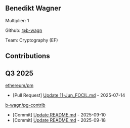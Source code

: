 
## Benedikt Wagner
Multiplier: 1

Github: [@b-wagn](https://github.com/b-wagn)

Team: Cryptography (EF)

## Contributions

## Q3 2025

[ethereum/pm](https://github.com/ethereum/pm)
* [Pull Request] [Update 11-Jun_FOCIL.md](https://github.com/ethereum/pm/pull/1618) - 2025-07-14

[b-wagn/pg-contrib](https://github.com/b-wagn/pg-contrib)
* [Commit] [Update README.md](https://github.com/b-wagn/pg-contrib/commit/65c71efd93b36e10c463e68497d92e23d94c0ccd) - 2025-09-10
* [Commit] [Update README.md](https://github.com/b-wagn/pg-contrib/commit/4b9f3688249a9d5348e6ef02db7b70e74a0979e7) - 2025-09-18
